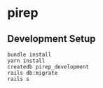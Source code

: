pirep
=====

## Development Setup

```
bundle install
yarn install
createdb pirep_development
rails db:migrate
rails s
```


